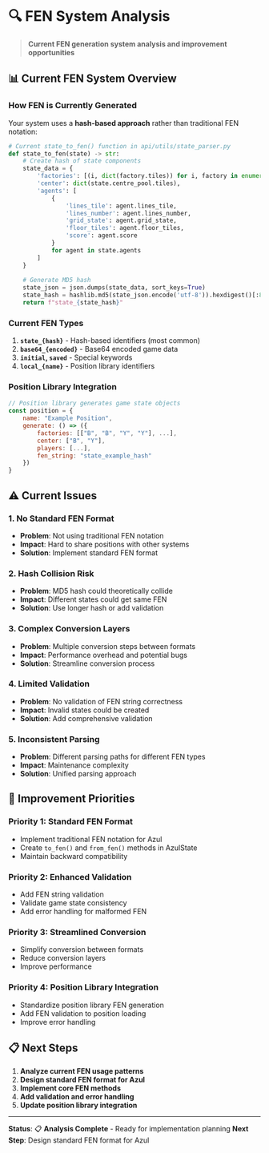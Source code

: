 # 🔍 FEN System Analysis

> **Current FEN generation system analysis and improvement opportunities**

## 📊 **Current FEN System Overview**

### **How FEN is Currently Generated**

Your system uses a **hash-based approach** rather than traditional FEN notation:

```python
# Current state_to_fen() function in api/utils/state_parser.py
def state_to_fen(state) -> str:
    # Create hash of state components
    state_data = {
        'factories': [(i, dict(factory.tiles)) for i, factory in enumerate(state.factories)],
        'center': dict(state.centre_pool.tiles),
        'agents': [
            {
                'lines_tile': agent.lines_tile,
                'lines_number': agent.lines_number,
                'grid_state': agent.grid_state,
                'floor_tiles': agent.floor_tiles,
                'score': agent.score
            }
            for agent in state.agents
        ]
    }
    
    # Generate MD5 hash
    state_json = json.dumps(state_data, sort_keys=True)
    state_hash = hashlib.md5(state_json.encode('utf-8')).hexdigest()[:8]
    return f"state_{state_hash}"
```

### **Current FEN Types**

1. **`state_{hash}`** - Hash-based identifiers (most common)
2. **`base64_{encoded}`** - Base64 encoded game data
3. **`initial`, `saved`** - Special keywords
4. **`local_{name}`** - Position library identifiers

### **Position Library Integration**

```javascript
// Position library generates game state objects
const position = {
    name: "Example Position",
    generate: () => ({
        factories: [["B", "B", "Y", "Y"], ...],
        center: ["B", "Y"],
        players: [...],
        fen_string: "state_example_hash"
    })
}
```

## ⚠️ **Current Issues**

### **1. No Standard FEN Format**
- **Problem**: Not using traditional FEN notation
- **Impact**: Hard to share positions with other systems
- **Solution**: Implement standard FEN format

### **2. Hash Collision Risk**
- **Problem**: MD5 hash could theoretically collide
- **Impact**: Different states could get same FEN
- **Solution**: Use longer hash or add validation

### **3. Complex Conversion Layers**
- **Problem**: Multiple conversion steps between formats
- **Impact**: Performance overhead and potential bugs
- **Solution**: Streamline conversion process

### **4. Limited Validation**
- **Problem**: No validation of FEN string correctness
- **Impact**: Invalid states could be created
- **Solution**: Add comprehensive validation

### **5. Inconsistent Parsing**
- **Problem**: Different parsing paths for different FEN types
- **Impact**: Maintenance complexity
- **Solution**: Unified parsing approach

## 🎯 **Improvement Priorities**

### **Priority 1: Standard FEN Format**
- Implement traditional FEN notation for Azul
- Create `to_fen()` and `from_fen()` methods in AzulState
- Maintain backward compatibility

### **Priority 2: Enhanced Validation**
- Add FEN string validation
- Validate game state consistency
- Add error handling for malformed FEN

### **Priority 3: Streamlined Conversion**
- Simplify conversion between formats
- Reduce conversion layers
- Improve performance

### **Priority 4: Position Library Integration**
- Standardize position library FEN generation
- Add FEN validation to position loading
- Improve error handling

## 📋 **Next Steps**

1. **Analyze current FEN usage patterns**
2. **Design standard FEN format for Azul**
3. **Implement core FEN methods**
4. **Add validation and error handling**
5. **Update position library integration**

---

**Status**: 📋 **Analysis Complete** - Ready for implementation planning
**Next Step**: Design standard FEN format for Azul 